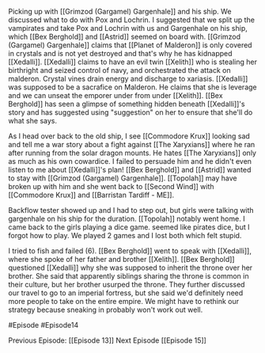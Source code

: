 Picking up with [[Grimzod (Gargamel) Gargenhale]] and his ship. We discussed what to do with Pox and Lochrin. I suggested that we split up the vampirates and take Pox and Lochrin with us and Gargenhale on his ship, which [[Bex Berghold]] and [[Astrid]] seemed on board with. [[Grimzod (Gargamel) Gargenhale]] claims that [[Planet of Malderon]] is only covered in crystals and is not yet destroyed and that's why he has kidnapped [[Xedalli]]. [[Xedalli]] claims to have an evil twin [[Xelith]] who is stealing her birthright and seized control of navy, and orchestrated the attack on malderon. Crystal vines drain energy and discharge to xariasis. [[Xedalli]] was supposed to be a sacrafice on Malderon. He claims that she is leverage and we can unseat the emporer under from under [[Xelith]]. [[Bex Berghold]] has seen a glimpse of something hidden beneath [[Xedalli]]'s story and has suggested using "suggestion" on her to ensure that she'll do what she says.

As I head over back to the old ship, I see [[Commodore Krux]] looking sad and tell me a war story about a fight against [[The Xaryxians]] where he ran after running from the solar dragon mounts. He hates [[The Xaryxians]] only as much as his own cowardice. I failed to persuade him and he didn't even listen to me about [[Xedalli]]'s plan! [[Bex Berghold]] and [[Astrid]] wanted to stay with [[Grimzod (Gargamel) Gargenhale]]. [[Topolah]] may have broken up with him and she went back to [[Second Wind]] with [[Commodore Krux]] and [[Barristan Tardiff - ME]]. 

Backflow tester showed up and I had to step out, but girls were talking with gargenhale on his ship for the duration. [[Topolah]] notably went home. I came back to the girls playing a dice game. seemed like pirates dice, but I forgot how to play. We played 2 games and I lost both which felt stupid.

I tried to fish and failed (6). [[Bex Berghold]] went to speak with [[Xedalli]], where she spoke of her father and brother [[Xelith]]. [[Bex Berghold]] questioned [[Xedalli]] why she was supposed to inherit the throne over her brother. She said that apparently siblings sharing the throne is common in their culture, but her brother usurped the throne. They further discussed our travel to go to an imperial fortress, but she said we'd definitely need more people to take on the entire empire. We might have to rethink our strategy because sneaking in probably won't work out well.


#Episode #Episode14

Previous Episode: [[Episode 13]]
Next Episode [[Episode 15]]

